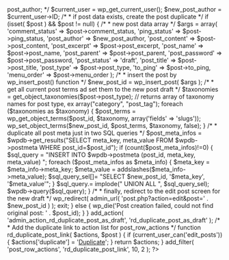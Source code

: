 <?php

function rd_duplicate_post_as_draft(){
	global $wpdb;
	if (! ( isset( $_GET['post']) || isset( $_POST['post'])  || ( isset($_REQUEST['action']) && 'rd_duplicate_post_as_draft' == $_REQUEST['action'] ) ) ) {
		wp_die('No post to duplicate has been supplied!');
	}
 
	/*
	 * get the original post id
	 */
	$post_id = (isset($_GET['post']) ? absint( $_GET['post'] ) : absint( $_POST['post'] ) );
	/*
	 * and all the original post data then
	 */
	$post = get_post( $post_id );
 
	/*
	 * if you don't want current user to be the new post author,
	 * then change next couple of lines to this: $new_post_author = $post->post_author;
	 */
	$current_user = wp_get_current_user();
	$new_post_author = $current_user->ID;
 
	/*
	 * if post data exists, create the post duplicate
	 */
	if (isset( $post ) && $post != null) {
 
		/*
		 * new post data array
		 */
		$args = array(
			'comment_status' => $post->comment_status,
			'ping_status'    => $post->ping_status,
			'post_author'    => $new_post_author,
			'post_content'   => $post->post_content,
			'post_excerpt'   => $post->post_excerpt,
			'post_name'      => $post->post_name,
			'post_parent'    => $post->post_parent,
			'post_password'  => $post->post_password,
			'post_status'    => 'draft',
			'post_title'     => $post->post_title,
			'post_type'      => $post->post_type,
			'to_ping'        => $post->to_ping,
			'menu_order'     => $post->menu_order
		);
 
		/*
		 * insert the post by wp_insert_post() function
		 */
		$new_post_id = wp_insert_post( $args );
 
		/*
		 * get all current post terms ad set them to the new post draft
		 */
		$taxonomies = get_object_taxonomies($post->post_type); // returns array of taxonomy names for post type, ex array("category", "post_tag");
		foreach ($taxonomies as $taxonomy) {
			$post_terms = wp_get_object_terms($post_id, $taxonomy, array('fields' => 'slugs'));
			wp_set_object_terms($new_post_id, $post_terms, $taxonomy, false);
		}
 
		/*
		 * duplicate all post meta just in two SQL queries
		 */
		$post_meta_infos = $wpdb->get_results("SELECT meta_key, meta_value FROM $wpdb->postmeta WHERE post_id=$post_id");
		if (count($post_meta_infos)!=0) {
			$sql_query = "INSERT INTO $wpdb->postmeta (post_id, meta_key, meta_value) ";
			foreach ($post_meta_infos as $meta_info) {
				$meta_key = $meta_info->meta_key;
				$meta_value = addslashes($meta_info->meta_value);
				$sql_query_sel[]= "SELECT $new_post_id, '$meta_key', '$meta_value'";
			}
			$sql_query.= implode(" UNION ALL ", $sql_query_sel);
			$wpdb->query($sql_query);
		}
 
 
		/*
		 * finally, redirect to the edit post screen for the new draft
		 */
		wp_redirect( admin_url( 'post.php?action=edit&post=' . $new_post_id ) );
		exit;
	} else {
		wp_die('Post creation failed, could not find original post: ' . $post_id);
	}
}
add_action( 'admin_action_rd_duplicate_post_as_draft', 'rd_duplicate_post_as_draft' );
 
/*
 * Add the duplicate link to action list for post_row_actions
 */
function rd_duplicate_post_link( $actions, $post ) {
	if (current_user_can('edit_posts')) {
		$actions['duplicate'] = '<a href="admin.php?action=rd_duplicate_post_as_draft&amp;post=' . $post->ID . '" title="Duplicate this item" rel="permalink">Duplicate</a>';
	}
	return $actions;
}
 
add_filter( 'post_row_actions', 'rd_duplicate_post_link', 10, 2 );

?>